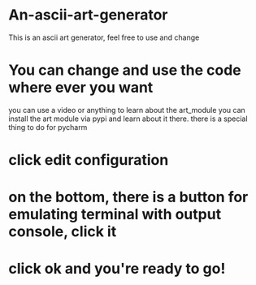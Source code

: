 # An-ascii-art-generator
This is an ascii art generator, feel free to use and change

# You can change and use the code where ever you want
you can use a video or anything to learn about the art_module
you can install the art module via pypi and learn about it there.
there is a special thing to do for pycharm
# click edit configuration
# on the bottom, there is a button for emulating terminal with output console, click it
# click ok and you're ready to go!
